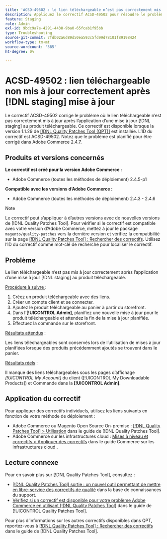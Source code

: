 ```yaml
---
title: 'ACSD-49502 : le lien téléchargeable n’est pas correctement mis à jour après  [!DNL staging]  mise à jour'
description: Appliquez le correctif ACSD-49502 pour résoudre le problème d’Adobe Commerce en raison duquel le lien téléchargeable n’est pas correctement mis à jour après l’application d’une mise  [!DNL staging]  jour au produit téléchargeable.
feature: Staging
role: Admin
exl-id: 9bdc9a7e-4291-4438-9ba0-65fcab1f95bb
type: Troubleshooting
source-git-commit: 7fdb02a6d89d50ea593c5fd99d78101f89198424
workflow-type: tm+mt
source-wordcount: '385'
ht-degree: 0%

---
```


# ACSD-49502 : lien téléchargeable non mis à jour correctement après [!DNL staging] mise à jour

Le correctif ACSD-49502 corrige le problème où le lien téléchargeable n’est pas correctement mis à jour après l’application d’une mise à jour [!DNL staging] au produit téléchargeable. Ce correctif est disponible lorsque la version 1.1.29 de [[!DNL Quality Patches Tool (QPT)]](https://experienceleague.adobe.com/fr/docs/commerce-operations/tools/quality-patches-tool/quality-patches-tool-to-self-serve-quality-patches) est installée. L’ID du correctif est ACSD-49502. Notez que le problème est planifié pour être corrigé dans Adobe Commerce 2.4.7.

## Produits et versions concernés

**Le correctif est créé pour la version Adobe Commerce :**

* Adobe Commerce (toutes les méthodes de déploiement) 2.4.5-p1

**Compatible avec les versions d’Adobe Commerce :**

* Adobe Commerce (toutes les méthodes de déploiement) 2.4.3 - 2.4.6

>[!NOTE]
>
>Le correctif peut s’appliquer à d’autres versions avec de nouvelles versions de [!DNL Quality Patches Tool]. Pour vérifier si le correctif est compatible avec votre version d’Adobe Commerce, mettez à jour le package `magento/quality-patches` vers la dernière version et vérifiez la compatibilité sur la page [[!DNL Quality Patches Tool] : Rechercher des correctifs](https://experienceleague.adobe.com/tools/commerce-quality-patches/index.html?lang=fr). Utilisez l’ID du correctif comme mot-clé de recherche pour localiser le correctif.

## Problème

Le lien téléchargeable n’est pas mis à jour correctement après l’application d’une mise à jour [!DNL staging] au produit téléchargeable.

<u>Procédure à suivre </u> :

1. Créez un produit téléchargeable avec des liens.
1. Créer un compte client et se connecter.
1. Ajoutez le produit téléchargeable au panier à partir du storefront.
1. Dans l’**[!UICONTROL Admin]**, planifiez une nouvelle mise à jour pour le produit téléchargeable et attendez la fin de la mise à jour planifiée.
1. Effectuez la commande sur le storefront.

<u>Résultats attendus</u> :

Les liens téléchargeables sont conservés lors de l’utilisation de mises à jour planifiées lorsque des produits précédemment ajoutés se trouvent dans le panier.

<u>Résultats réels</u> :

Il manque des liens téléchargeables sous les pages d’affichage *[!UICONTROL My Account]* du client ([!UICONTROL My Downloadable Products]) et Commande dans la **[!UICONTROL Admin]**.

## Application du correctif

Pour appliquer des correctifs individuels, utilisez les liens suivants en fonction de votre méthode de déploiement :

* Adobe Commerce ou Magento Open Source On-premise : [[!DNL Quality Patches Tool] > Utilisation](/help/tools/quality-patches-tool/usage.md) dans le guide de [!DNL Quality Patches Tool].
* Adobe Commerce sur les infrastructures cloud : [Mises à niveau et correctifs > Appliquer des correctifs](https://experienceleague.adobe.com/docs/commerce-cloud-service/user-guide/develop/upgrade/apply-patches.html?lang=fr) dans le guide Commerce sur les infrastructures cloud .

## Lecture connexe

Pour en savoir plus sur [!DNL Quality Patches Tool], consultez :

* [[!DNL Quality Patches Tool] sortie : un nouvel outil permettant de mettre en libre-service des correctifs de qualité](https://experienceleague.adobe.com/fr/docs/commerce-operations/tools/quality-patches-tool/quality-patches-tool-to-self-serve-quality-patches) dans la base de connaissances du support.
* [Vérifiez si un correctif est disponible pour votre problème Adobe Commerce en utilisant [!DNL Quality Patches Tool]](/help/tools/quality-patches-tool/patches-available-in-qpt/check-patch-for-magento-issue-with-magento-quality-patches.md) dans le guide de [!UICONTROL Quality Patches Tool].


Pour plus d’informations sur les autres correctifs disponibles dans QPT, reportez-vous à [[!DNL Quality Patches Tool] : Rechercher des correctifs](https://experienceleague.adobe.com/tools/commerce-quality-patches/index.html?lang=fr) dans le guide de [!DNL Quality Patches Tool].
